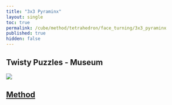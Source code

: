 ```yaml
---
title: "3x3 Pyraminx"
layout: single
toc: true
permalink: /cube/method/tetrahedron/face_turning/3x3_pyraminx
published: true
hidden: false
---
```


<head>
  <base target="_blank">
</head>



## Twisty Puzzles - Museum

<a href="https://twistypuzzles.com/app/museum/museum_showitem.php?pkey=540">
  <img src="https://twistypuzzles.com/museum/large/00540-01.jpg">
</a>



## [Method](/cube/method/tetrahedron/face_turning/3x3_pyraminx/method)
